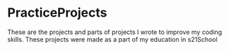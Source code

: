 # PracticeProjects
These are the projects and parts of projects I wrote to improve my coding skills.
These projects were made as a part of my education in s21School